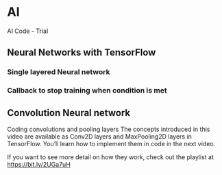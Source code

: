 # AI
AI Code - Trial
## Neural Networks with TensorFlow
### Single layered Neural network
### Callback to stop training when condition is met

## Convolution Neural network
Coding convolutions and pooling layers
The concepts introduced in this video are available as 
Conv2D
 layers and 
MaxPooling2D
 layers in TensorFlow. You’ll learn how to implement them in code in the next video.

If you want to see more detail on how they work, check out the playlist at 
https://bit.ly/2UGa7uH


